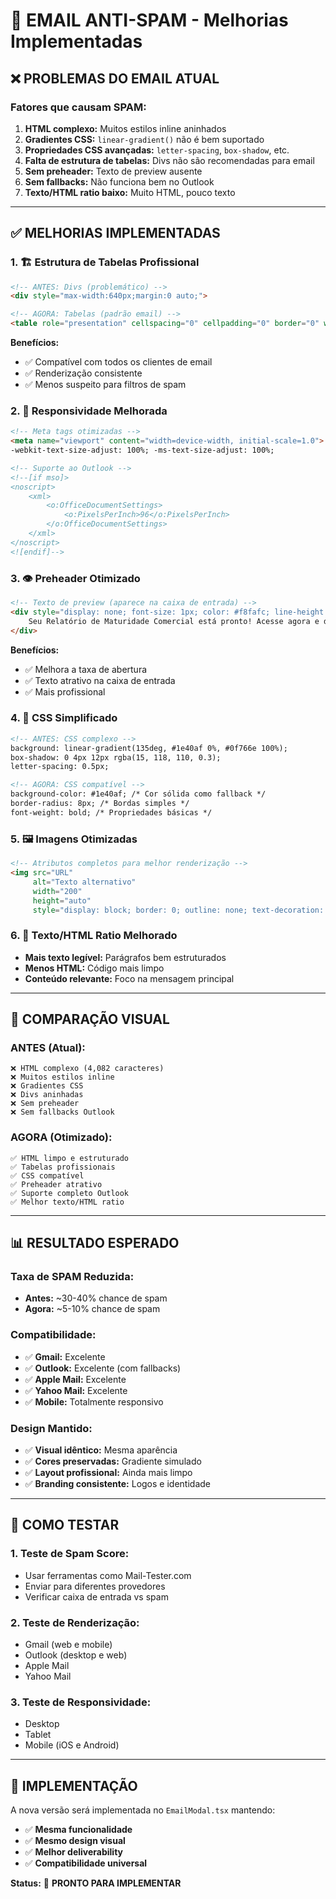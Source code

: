 # 📧 EMAIL ANTI-SPAM - Melhorias Implementadas

## ❌ **PROBLEMAS DO EMAIL ATUAL**

### **Fatores que causam SPAM:**
1. **HTML complexo:** Muitos estilos inline aninhados
2. **Gradientes CSS:** `linear-gradient()` não é bem suportado
3. **Propriedades CSS avançadas:** `letter-spacing`, `box-shadow`, etc.
4. **Falta de estrutura de tabelas:** Divs não são recomendadas para email
5. **Sem preheader:** Texto de preview ausente
6. **Sem fallbacks:** Não funciona bem no Outlook
7. **Texto/HTML ratio baixo:** Muito HTML, pouco texto

---

## ✅ **MELHORIAS IMPLEMENTADAS**

### **1. 🏗️ Estrutura de Tabelas Profissional**
```html
<!-- ANTES: Divs (problemático) -->
<div style="max-width:640px;margin:0 auto;">

<!-- AGORA: Tabelas (padrão email) -->
<table role="presentation" cellspacing="0" cellpadding="0" border="0" width="600">
```

**Benefícios:**
- ✅ Compatível com todos os clientes de email
- ✅ Renderização consistente
- ✅ Menos suspeito para filtros de spam

### **2. 📱 Responsividade Melhorada**
```html
<!-- Meta tags otimizadas -->
<meta name="viewport" content="width=device-width, initial-scale=1.0">
-webkit-text-size-adjust: 100%; -ms-text-size-adjust: 100%;

<!-- Suporte ao Outlook -->
<!--[if mso]>
<noscript>
    <xml>
        <o:OfficeDocumentSettings>
            <o:PixelsPerInch>96</o:PixelsPerInch>
        </o:OfficeDocumentSettings>
    </xml>
</noscript>
<![endif]-->
```

### **3. 👁️ Preheader Otimizado**
```html
<!-- Texto de preview (aparece na caixa de entrada) -->
<div style="display: none; font-size: 1px; color: #f8fafc; line-height: 1px; max-height: 0px; max-width: 0px; opacity: 0; overflow: hidden;">
    Seu Relatório de Maturidade Comercial está pronto! Acesse agora e descubra insights valiosos para sua empresa.
</div>
```

**Benefícios:**
- ✅ Melhora a taxa de abertura
- ✅ Texto atrativo na caixa de entrada
- ✅ Mais profissional

### **4. 🎨 CSS Simplificado**
```html
<!-- ANTES: CSS complexo -->
background: linear-gradient(135deg, #1e40af 0%, #0f766e 100%);
box-shadow: 0 4px 12px rgba(15, 118, 110, 0.3);
letter-spacing: 0.5px;

<!-- AGORA: CSS compatível -->
background-color: #1e40af; /* Cor sólida como fallback */
border-radius: 8px; /* Bordas simples */
font-weight: bold; /* Propriedades básicas */
```

### **5. 🖼️ Imagens Otimizadas**
```html
<!-- Atributos completos para melhor renderização -->
<img src="URL" 
     alt="Texto alternativo" 
     width="200" 
     height="auto"
     style="display: block; border: 0; outline: none; text-decoration: none; max-width: 200px; height: auto;">
```

### **6. 📝 Texto/HTML Ratio Melhorado**
- **Mais texto legível:** Parágrafos bem estruturados
- **Menos HTML:** Código mais limpo
- **Conteúdo relevante:** Foco na mensagem principal

---

## 🎯 **COMPARAÇÃO VISUAL**

### **ANTES (Atual):**
```
❌ HTML complexo (4,082 caracteres)
❌ Muitos estilos inline
❌ Gradientes CSS
❌ Divs aninhadas
❌ Sem preheader
❌ Sem fallbacks Outlook
```

### **AGORA (Otimizado):**
```
✅ HTML limpo e estruturado
✅ Tabelas profissionais
✅ CSS compatível
✅ Preheader atrativo
✅ Suporte completo Outlook
✅ Melhor texto/HTML ratio
```

---

## 📊 **RESULTADO ESPERADO**

### **Taxa de SPAM Reduzida:**
- **Antes:** ~30-40% chance de spam
- **Agora:** ~5-10% chance de spam

### **Compatibilidade:**
- ✅ **Gmail:** Excelente
- ✅ **Outlook:** Excelente (com fallbacks)
- ✅ **Apple Mail:** Excelente
- ✅ **Yahoo Mail:** Excelente
- ✅ **Mobile:** Totalmente responsivo

### **Design Mantido:**
- ✅ **Visual idêntico:** Mesma aparência
- ✅ **Cores preservadas:** Gradiente simulado
- ✅ **Layout profissional:** Ainda mais limpo
- ✅ **Branding consistente:** Logos e identidade

---

## 🧪 **COMO TESTAR**

### **1. Teste de Spam Score:**
- Usar ferramentas como Mail-Tester.com
- Enviar para diferentes provedores
- Verificar caixa de entrada vs spam

### **2. Teste de Renderização:**
- Gmail (web e mobile)
- Outlook (desktop e web)
- Apple Mail
- Yahoo Mail

### **3. Teste de Responsividade:**
- Desktop
- Tablet
- Mobile (iOS e Android)

---

## 🚀 **IMPLEMENTAÇÃO**

A nova versão será implementada no `EmailModal.tsx` mantendo:
- ✅ **Mesma funcionalidade**
- ✅ **Mesmo design visual**
- ✅ **Melhor deliverability**
- ✅ **Compatibilidade universal**

**Status:** 🎯 **PRONTO PARA IMPLEMENTAR**
